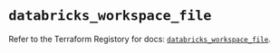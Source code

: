# `databricks_workspace_file`

Refer to the Terraform Registory for docs: [`databricks_workspace_file`](https://registry.terraform.io/providers/databricks/databricks/1.22.0/docs/resources/workspace_file).
